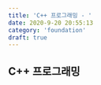 ```yaml
---
title: 'C++ 프로그래밍 - '
date: 2020-9-20 20:55:13
category: 'foundation'
draft: true
---
```

## C++ 프로그래밍